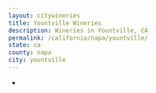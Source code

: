 ```yaml
---
layout: citywineries
title: Yountville Wineries
description: Wineries in Yountville, CA
permalink: /california/napa/yountville/
state: ca
county: napa
city: yountville
---
```

-
